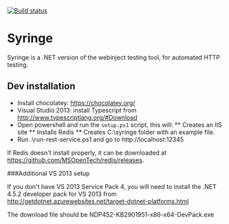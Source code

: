 [![Build status](https://ci.appveyor.com/api/projects/status/7l5ooplj6mbdkvfv?svg=true)](https://ci.appveyor.com/project/yetanotherchris/syringe)

# Syringe
Syringe is a .NET version of the webinject testing tool, for automated HTTP testing.

## Dev installation

* Install chocolatey: https://chocolatey.org/
* Visual Studio 2013: install Typescript from http://www.typescriptlang.org/#Download
* Open powershell and run the `setup.ps1` script, this will:
** Creates an IIS site
** Installs Redis
** Creates C:\syringe folder with an example file.
* Run .\run-rest-service.ps1 and go to http://localhost:12345

If Redis doesn't install properly, it can be downloaded at https://github.com/MSOpenTech/redis/releases.

###Additional VS 2013 setup

If you don't have VS 2013 Service Pack 4, you will need to install the .NET 4.5.2 developer pack for VS 2013 from http://getdotnet.azurewebsites.net/target-dotnet-platforms.html

The download file should be NDP452-KB2901951-x86-x64-DevPack.exe 
